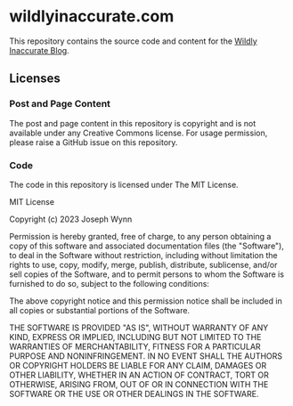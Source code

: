 # wildlyinaccurate.com

This repository contains the source code and content for the [Wildly Inaccurate Blog](https://wildlyinaccurate.com/).

## Licenses

### Post and Page Content

The post and page content in this repository is copyright and is not available under any Creative Commons license. For usage permission, please raise a GitHub issue on this repository.

### Code

The code in this repository is licensed under The MIT License.

MIT License

Copyright (c) 2023 Joseph Wynn

Permission is hereby granted, free of charge, to any person obtaining a copy
of this software and associated documentation files (the "Software"), to deal
in the Software without restriction, including without limitation the rights
to use, copy, modify, merge, publish, distribute, sublicense, and/or sell
copies of the Software, and to permit persons to whom the Software is
furnished to do so, subject to the following conditions:

The above copyright notice and this permission notice shall be included in all
copies or substantial portions of the Software.

THE SOFTWARE IS PROVIDED "AS IS", WITHOUT WARRANTY OF ANY KIND, EXPRESS OR
IMPLIED, INCLUDING BUT NOT LIMITED TO THE WARRANTIES OF MERCHANTABILITY,
FITNESS FOR A PARTICULAR PURPOSE AND NONINFRINGEMENT. IN NO EVENT SHALL THE
AUTHORS OR COPYRIGHT HOLDERS BE LIABLE FOR ANY CLAIM, DAMAGES OR OTHER
LIABILITY, WHETHER IN AN ACTION OF CONTRACT, TORT OR OTHERWISE, ARISING FROM,
OUT OF OR IN CONNECTION WITH THE SOFTWARE OR THE USE OR OTHER DEALINGS IN THE
SOFTWARE.
